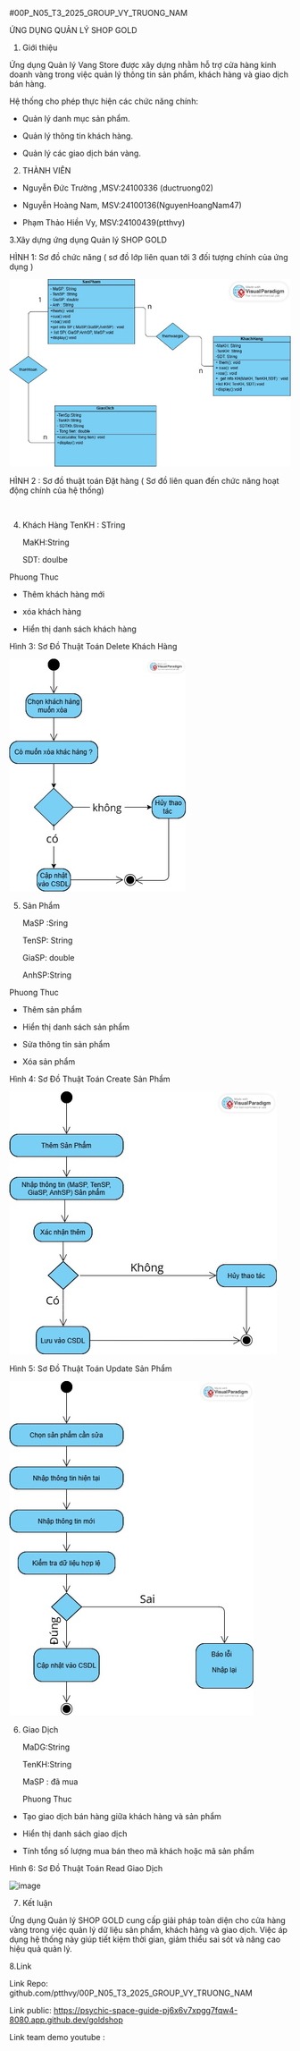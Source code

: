 #00P_N05_T3_2025_GROUP_VY_TRUONG_NAM

ỨNG DỤNG QUẢN LÝ SHOP GOLD

1. Giới thiệu
   
Ứng dụng Quản lý Vang Store được xây dựng nhằm hỗ trợ cửa hàng kinh doanh vàng trong việc quản lý thông tin sản phẩm, khách hàng và giao dịch bán hàng.

Hệ thống cho phép thực hiện các chức năng chính:

- Quản lý danh mục sản phẩm.

- Quản lý thông tin khách hàng.

- Quản lý các giao dịch bán vàng.

2. THÀNH VIÊN
   
-  Nguyễn Đức Trường ,MSV:24100336 (ductruong02)

-  Nguyễn Hoàng Nam, MSV:24100136(NguyenHoangNam47)

-  Phạm Thảo Hiền Vy, MSV:24100439(ptthvy)
  

3.Xây dựng ứng dụng Quản lý SHOP GOLD

HÌNH 1: Sơ đồ chức năng ( sơ đồ lớp liên quan tới 3 đối tượng chính của ứng dụng ) 

<img src='Anh/SƠ ĐỒ CHỨC NĂNG.jpg'>

HÌNH 2 : Sơ đồ thuật toán Đặt hàng ( Sơ đồ liên quan đến chức năng hoạt động chính của hệ thống)

<img src=''>

4. Khách Hàng
   TenKH : STring

   MaKH:String

   SDT: doulbe
   
 Phuong Thuc 
 
- Thêm khách hàng mới
  
- xóa khách hàng
  
- Hiển thị danh sách khách hàng

Hình 3: Sơ Đồ Thuật Toán Delete Khách Hàng 

<img src='Anh/Sơ Đồ Thuật Toán Delete Khách Hàng.jpg'>

 5. Sản Phẩm
    
     MaSP :Sring
    
     TenSP: String

     GiaSP: double

     AnhSP:String

   Phuong Thuc
    
- Thêm sản phẩm 
  
- Hiển thị danh sách sản phẩm
  
- Sửa thông tin sản phẩm
  
- Xóa sản phẩm

Hình 4: Sơ Đồ Thuật Toán Create Sản Phẩm 

<img src='Anh/So do thuat toan create san pham.jpg'>


 Hình 5: Sơ Đồ Thuật Toán Update Sản Phẩm

 <img src='Anh/sodoupdate5.jpg'>
 
6. Giao Dịch
   
   MaDG:String

   TenKH:String 

   MaSP : đã mua

   Phuong Thuc

- Tạo giao dịch bán hàng giữa khách hàng và sản phẩm
  
- Hiển thị danh sách giao dịch
  
- Tính tổng số lượng mua bán theo mã khách hoặc mã sản phẩm

Hình 6: Sơ Đồ Thuật Toán Read Giao Dịch 

<img width="319" height="488" alt="image" src="https://github.com/user-attachments/assets/1969cd8d-bff2-4280-bb85-b356193977e6" />

7. Kết luận
   
Ứng dụng Quản lý SHOP GOLD cung cấp giải pháp toàn diện cho cửa hàng vàng trong việc quản lý dữ liệu sản phẩm, khách hàng và giao dịch. Việc áp dụng hệ thống này giúp tiết kiệm thời gian, giảm thiểu sai sót và nâng cao hiệu quả quản lý.

8.Link 

Link Repo: github.com/ptthvy/00P_N05_T3_2025_GROUP_VY_TRUONG_NAM

Link public: https://psychic-space-guide-pj6x6v7xpgg7fqw4-8080.app.github.dev/goldshop

Link team demo youtube :

